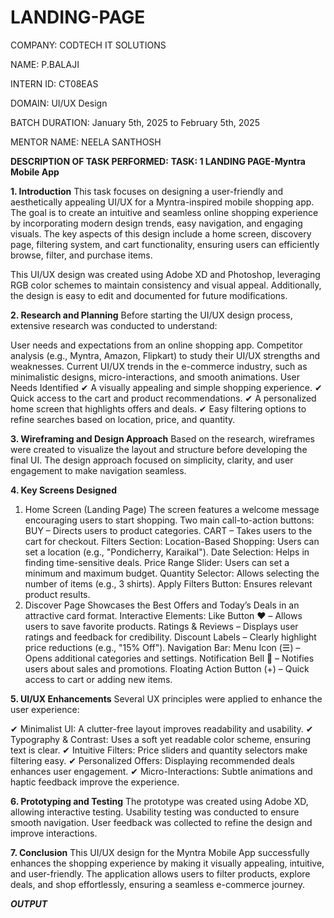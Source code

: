 # LANDING-PAGE

COMPANY: CODTECH IT SOLUTIONS

NAME: P.BALAJI

INTERN ID: CT08EAS

DOMAIN: UI/UX Design

BATCH DURATION: January 5th, 2025 to February 5th, 2025

MENTOR NAME: NEELA SANTHOSH

**DESCRIPTION OF TASK PERFORMED:**
**TASK: 1 LANDING PAGE-Myntra Mobile App**

**1. Introduction**
This task focuses on designing a user-friendly and aesthetically appealing UI/UX for a Myntra-inspired mobile shopping app. The goal is to create an intuitive and seamless online shopping experience by incorporating modern design trends, easy navigation, and engaging visuals. The key aspects of this design include a home screen, discovery page, filtering system, and cart functionality, ensuring users can efficiently browse, filter, and purchase items.

This UI/UX design was created using Adobe XD and Photoshop, leveraging RGB color schemes to maintain consistency and visual appeal. Additionally, the design is easy to edit and documented for future modifications.

**2. Research and Planning**
Before starting the UI/UX design process, extensive research was conducted to understand:

User needs and expectations from an online shopping app.
Competitor analysis (e.g., Myntra, Amazon, Flipkart) to study their UI/UX strengths and weaknesses.
Current UI/UX trends in the e-commerce industry, such as minimalistic designs, micro-interactions, and smooth animations.
User Needs Identified
✔ A visually appealing and simple shopping experience.
✔ Quick access to the cart and product recommendations.
✔ A personalized home screen that highlights offers and deals.
✔ Easy filtering options to refine searches based on location, price, and quantity.

**3. Wireframing and Design Approach**
Based on the research, wireframes were created to visualize the layout and structure before developing the final UI. The design approach focused on simplicity, clarity, and user engagement to make navigation seamless.

**4. Key Screens Designed**
1. Home Screen (Landing Page)
The screen features a welcome message encouraging users to start shopping.
Two main call-to-action buttons:
BUY – Directs users to product categories.
CART – Takes users to the cart for checkout.
Filters Section:
Location-Based Shopping: Users can set a location (e.g., "Pondicherry, Karaikal").
Date Selection: Helps in finding time-sensitive deals.
Price Range Slider: Users can set a minimum and maximum budget.
Quantity Selector: Allows selecting the number of items (e.g., 3 shirts).
Apply Filters Button: Ensures relevant product results.
2. Discover Page
Showcases the Best Offers and Today’s Deals in an attractive card format.
Interactive Elements:
Like Button ❤️ – Allows users to save favorite products.
Ratings & Reviews – Displays user ratings and feedback for credibility.
Discount Labels – Clearly highlight price reductions (e.g., "15% Off").
Navigation Bar:
Menu Icon (☰) – Opens additional categories and settings.
Notification Bell 🔔 – Notifies users about sales and promotions.
Floating Action Button (+) – Quick access to cart or adding new items.

**5. UI/UX Enhancements**
Several UX principles were applied to enhance the user experience:

✔ Minimalist UI: A clutter-free layout improves readability and usability.
✔ Typography & Contrast: Uses a soft yet readable color scheme, ensuring text is clear.
✔ Intuitive Filters: Price sliders and quantity selectors make filtering easy.
✔ Personalized Offers: Displaying recommended deals enhances user engagement.
✔ Micro-Interactions: Subtle animations and haptic feedback improve the experience.

**6. Prototyping and Testing**
The prototype was created using Adobe XD, allowing interactive testing.
Usability testing was conducted to ensure smooth navigation.
User feedback was collected to refine the design and improve interactions.

**7. Conclusion**
This UI/UX design for the Myntra Mobile App successfully enhances the shopping experience by making it visually appealing, intuitive, and user-friendly. The application allows users to filter products, explore deals, and shop effortlessly, ensuring a seamless e-commerce journey.

***OUTPUT***

